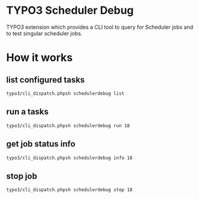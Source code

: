 # TYPO3 Scheduler Debug

TYPO3 extension which provides a CLI tool to query for Scheduler jobs and to test singular scheduler jobs.

# How it works

## list configured tasks

	typo3/cli_dispatch.phpsh schedulerdebug list

## run a tasks

	typo3/cli_dispatch.phpsh schedulerdebug run 18

## get job status info

	typo3/cli_dispatch.phpsh schedulerdebug info 18
	
## stop job 

	typo3/cli_dispatch.phpsh schedulerdebug stop 18
